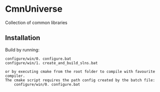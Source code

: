 # CmnUniverse
Collection of common libraries

Installation
------------

Build by running:

    configure/win/0. configure.bat
    configure/win/1. create_and_build_slns.bat

	or by executing cmake from the root folder to compile with favourite compiler.
	The cmake script requires the path config created by the batch file:
	    configure/win/0. configure.bat